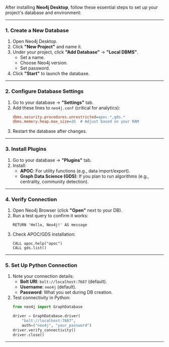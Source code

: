 After installing **Neo4j Desktop**, follow these essential steps to set up your project's database and environment:

---

### **1. Create a New Database**
1. Open Neo4j Desktop.
2. Click **"New Project"**  and name it.
3. Under your project, click **"Add Database"** → **"Local DBMS"**.
   - Set a name.
   - Choose Neo4j version.
   - Set password.
4. Click **"Start"** to launch the database.

---

### **2. Configure Database Settings**
1. Go to your database → **"Settings"** tab.
2. Add these lines to `neo4j.conf` (critical for analytics):
   ```ini
   dbms.security.procedures.unrestricted=apoc.*,gds.*
   dbms.memory.heap.max_size=2G  # Adjust based on your RAM
   ```
3. Restart the database after changes.

---

### **3. Install Plugins**
1. Go to your database → **"Plugins"** tab.
2. Install:
   - **APOC**: For utility functions (e.g., data import/export).
   - **Graph Data Science (GDS)**: If you plan to run algorithms (e.g., centrality, community detection).

---

### **4. Verify Connection**
1. Open Neo4j Browser (click **"Open"** next to your DB).
2. Run a test query to confirm it works:
   ```cypher
   RETURN 'Hello, Neo4j!' AS message
   ```
3. Check APOC/GDS installation:
   ```cypher
   CALL apoc.help("apoc")
   CALL gds.list() 
   ```

---

### **5. Set Up Python Connection**
1. Note your connection details:
   - **Bolt URI**: `bolt://localhost:7687` (default).
   - **Username**: `neo4j` (default).
   - **Password**: What you set during DB creation.
2. Test connectivity in Python:
   ```python
   from neo4j import GraphDatabase

   driver = GraphDatabase.driver(
       "bolt://localhost:7687", 
       auth=("neo4j", "your_password")
   driver.verify_connectivity() 
   driver.close()
   ```
---